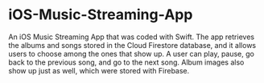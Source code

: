 # iOS-Music-Streaming-App
An iOS Music Streaming App that was coded with Swift. The app retrieves the albums and songs stored in the Cloud Firestore database, and it allows users to choose among the ones that show up. A user can play, pause, go back to the previous song, and go to the next song. Album images also show up just as well, which were stored with Firebase.
